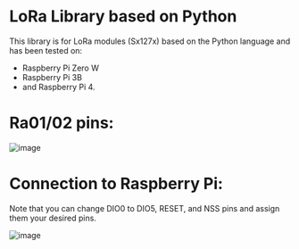 # LoRa Library based on Python
This library is for LoRa modules (Sx127x) based on the Python language and has been tested on:
* Raspberry Pi Zero W
* Raspberry Pi 3B
* and Raspberry Pi 4.
# Ra01/02 pins:
![image](https://github.com/Miladnorouzi77/LoRathon/assets/32528196/0bc675ac-c290-40a2-b215-b1e692aad894)
# Connection to Raspberry Pi:
Note that you can change DIO0 to DIO5, RESET, and NSS pins and assign them your desired pins.

![image](https://github.com/Miladnorouzi77/LoRathon/assets/32528196/1c887ff3-c9e5-4be0-87eb-32a3d361ed6d)

